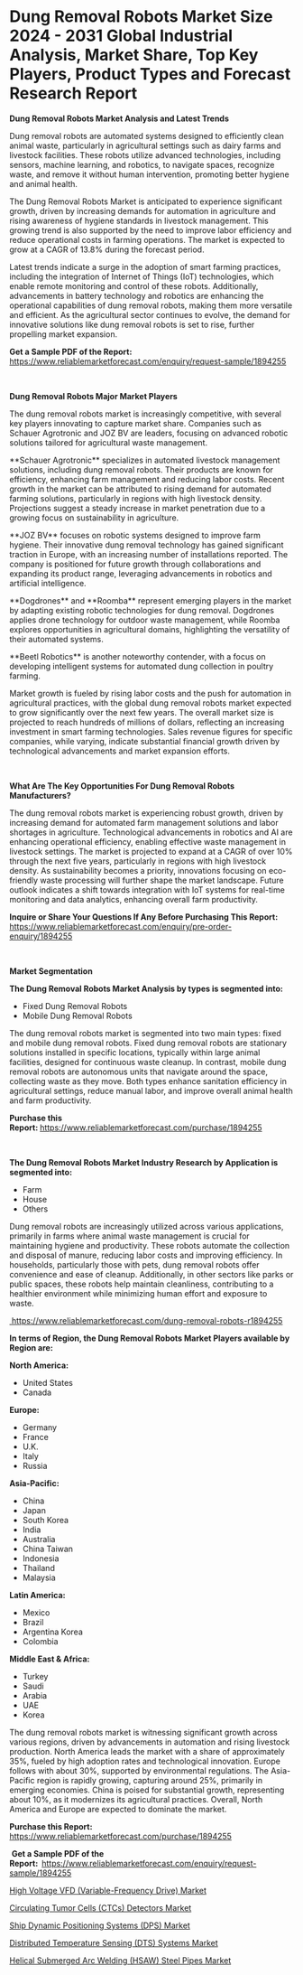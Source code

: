 <p><h1>Dung Removal Robots Market Size 2024 - 2031 Global Industrial Analysis, Market Share, Top Key Players, Product Types and Forecast Research Report</h1></p><p><strong>Dung Removal Robots Market Analysis and Latest Trends</strong></p>
<p><p>Dung removal robots are automated systems designed to efficiently clean animal waste, particularly in agricultural settings such as dairy farms and livestock facilities. These robots utilize advanced technologies, including sensors, machine learning, and robotics, to navigate spaces, recognize waste, and remove it without human intervention, promoting better hygiene and animal health.</p><p>The Dung Removal Robots Market is anticipated to experience significant growth, driven by increasing demands for automation in agriculture and rising awareness of hygiene standards in livestock management. This growing trend is also supported by the need to improve labor efficiency and reduce operational costs in farming operations. The market is expected to grow at a CAGR of 13.8% during the forecast period.</p><p>Latest trends indicate a surge in the adoption of smart farming practices, including the integration of Internet of Things (IoT) technologies, which enable remote monitoring and control of these robots. Additionally, advancements in battery technology and robotics are enhancing the operational capabilities of dung removal robots, making them more versatile and efficient. As the agricultural sector continues to evolve, the demand for innovative solutions like dung removal robots is set to rise, further propelling market expansion.</p></p>
<p><strong>Get a Sample PDF of the Report:&nbsp;</strong> <a href="https://www.reliablemarketforecast.com/enquiry/request-sample/1894255?utm_campaign=1569&utm_medium=2&utm_source=Github&utm_content=ia&utm_term=24102024&utm_id=dung-removal-robots">https://www.reliablemarketforecast.com/enquiry/request-sample/1894255</a></p>
<p>&nbsp;</p>
<p><strong>Dung Removal Robots Major Market Players</strong></p>
<p><p>The dung removal robots market is increasingly competitive, with several key players innovating to capture market share. Companies such as Schauer Agrotronic and JOZ BV are leaders, focusing on advanced robotic solutions tailored for agricultural waste management.</p><p>**Schauer Agrotronic** specializes in automated livestock management solutions, including dung removal robots. Their products are known for efficiency, enhancing farm management and reducing labor costs. Recent growth in the market can be attributed to rising demand for automated farming solutions, particularly in regions with high livestock density. Projections suggest a steady increase in market penetration due to a growing focus on sustainability in agriculture.</p><p>**JOZ BV** focuses on robotic systems designed to improve farm hygiene. Their innovative dung removal technology has gained significant traction in Europe, with an increasing number of installations reported. The company is positioned for future growth through collaborations and expanding its product range, leveraging advancements in robotics and artificial intelligence.</p><p>**Dogdrones** and **Roomba** represent emerging players in the market by adapting existing robotic technologies for dung removal. Dogdrones applies drone technology for outdoor waste management, while Roomba explores opportunities in agricultural domains, highlighting the versatility of their automated systems.</p><p>**Beetl Robotics** is another noteworthy contender, with a focus on developing intelligent systems for automated dung collection in poultry farming.</p><p>Market growth is fueled by rising labor costs and the push for automation in agricultural practices, with the global dung removal robots market expected to grow significantly over the next few years. The overall market size is projected to reach hundreds of millions of dollars, reflecting an increasing investment in smart farming technologies. Sales revenue figures for specific companies, while varying, indicate substantial financial growth driven by technological advancements and market expansion efforts.</p></p>
<p>&nbsp;</p>
<p><strong>What Are The Key Opportunities For Dung Removal Robots Manufacturers?</strong></p>
<p><p>The dung removal robots market is experiencing robust growth, driven by increasing demand for automated farm management solutions and labor shortages in agriculture. Technological advancements in robotics and AI are enhancing operational efficiency, enabling effective waste management in livestock settings. The market is projected to expand at a CAGR of over 10% through the next five years, particularly in regions with high livestock density. As sustainability becomes a priority, innovations focusing on eco-friendly waste processing will further shape the market landscape. Future outlook indicates a shift towards integration with IoT systems for real-time monitoring and data analytics, enhancing overall farm productivity.</p></p>
<p><strong>Inquire or Share Your Questions If Any Before Purchasing This Report:</strong> <a href="https://www.reliablemarketforecast.com/enquiry/pre-order-enquiry/1894255?utm_campaign=1569&utm_medium=2&utm_source=Github&utm_content=ia&utm_term=24102024&utm_id=dung-removal-robots">https://www.reliablemarketforecast.com/enquiry/pre-order-enquiry/1894255</a></p>
<p>&nbsp;</p>
<p><strong>Market Segmentation</strong></p>
<p><strong>The Dung Removal Robots Market Analysis by types is segmented into:</strong></p>
<p><ul><li>Fixed Dung Removal Robots</li><li>Mobile Dung Removal Robots</li></ul></p>
<p><p>The dung removal robots market is segmented into two main types: fixed and mobile dung removal robots. Fixed dung removal robots are stationary solutions installed in specific locations, typically within large animal facilities, designed for continuous waste cleanup. In contrast, mobile dung removal robots are autonomous units that navigate around the space, collecting waste as they move. Both types enhance sanitation efficiency in agricultural settings, reduce manual labor, and improve overall animal health and farm productivity.</p></p>
<p><strong>Purchase this Report:&nbsp;</strong><a href="https://www.reliablemarketforecast.com/purchase/1894255?utm_campaign=1569&utm_medium=2&utm_source=Github&utm_content=ia&utm_term=24102024&utm_id=dung-removal-robots">https://www.reliablemarketforecast.com/purchase/1894255</a></p>
<p>&nbsp;</p>
<p><strong>The Dung Removal Robots Market Industry Research by Application is segmented into:</strong></p>
<p><ul><li>Farm</li><li>House</li><li>Others</li></ul></p>
<p><p>Dung removal robots are increasingly utilized across various applications, primarily in farms where animal waste management is crucial for maintaining hygiene and productivity. These robots automate the collection and disposal of manure, reducing labor costs and improving efficiency. In households, particularly those with pets, dung removal robots offer convenience and ease of cleanup. Additionally, in other sectors like parks or public spaces, these robots help maintain cleanliness, contributing to a healthier environment while minimizing human effort and exposure to waste.</p></p>
<p><a href="https://www.reliablemarketforecast.com/dung-removal-robots-r1894255?utm_campaign=1569&utm_medium=2&utm_source=Github&utm_content=ia&utm_term=24102024&utm_id=dung-removal-robots">&nbsp;https://www.reliablemarketforecast.com/dung-removal-robots-r1894255</a></p>
<p><strong>In terms of Region, the Dung Removal Robots Market Players available by Region are:</strong></p>
<p>
    <p> <strong> North America: </strong>
        <ul>
            <li>United States</li>
            <li>Canada</li>
        </ul>
        </p> 
    <p> <strong> Europe: </strong>
        <ul>
            <li>Germany</li>
            <li>France</li>
            <li>U.K.</li>
            <li>Italy</li>
            <li>Russia</li>
        </ul>
        </p> 
    <p> <strong> Asia-Pacific: </strong>
        <ul>
            <li>China</li>
            <li>Japan</li>
            <li>South Korea</li>
            <li>India</li>
            <li>Australia</li>
            <li>China Taiwan</li>
            <li>Indonesia</li>
            <li>Thailand</li>
            <li>Malaysia</li>
        </ul>
        </p> 
    <p> <strong> Latin America: </strong>
        <ul>
            <li>Mexico</li>
            <li>Brazil</li>
            <li>Argentina Korea</li>
            <li>Colombia</li>
        </ul>
        </p> 
    <p> <strong> Middle East & Africa: </strong>
        <ul>
            <li>Turkey</li>
            <li>Saudi</li>
            <li>Arabia</li>
            <li>UAE</li>
            <li>Korea</li>
        </ul>
    </p>
    </p>
<p><p>The dung removal robots market is witnessing significant growth across various regions, driven by advancements in automation and rising livestock production. North America leads the market with a share of approximately 35%, fueled by high adoption rates and technological innovation. Europe follows with about 30%, supported by environmental regulations. The Asia-Pacific region is rapidly growing, capturing around 25%, primarily in emerging economies. China is poised for substantial growth, representing about 10%, as it modernizes its agricultural practices. Overall, North America and Europe are expected to dominate the market.</p></p>
<p><strong>Purchase this Report: </strong><a href="https://www.reliablemarketforecast.com/purchase/1894255?utm_campaign=1569&utm_medium=2&utm_source=Github&utm_content=ia&utm_term=24102024&utm_id=dung-removal-robots">https://www.reliablemarketforecast.com/purchase/1894255</a></p>
<p>&nbsp;<strong>Get a Sample PDF of the Report:&nbsp;&nbsp;</strong><a href="https://www.reliablemarketforecast.com/enquiry/request-sample/1894255?utm_campaign=1569&utm_medium=2&utm_source=Github&utm_content=ia&utm_term=24102024&utm_id=dung-removal-robots">https://www.reliablemarketforecast.com/enquiry/request-sample/1894255</a></p>
<p><strong></strong></p>
<p><p><a href="https://www.linkedin.com/pulse/high-voltage-vfd-variable-frequency-drive-market-evolution-global-q8zyf?utm_campaign=1569&utm_medium=2&utm_source=Github&utm_content=ia&utm_term=24102024&utm_id=dung-removal-robots">High Voltage VFD (Variable-Frequency Drive) Market</a></p><p><a href="https://www.linkedin.com/pulse/global-circulating-tumor-cells-ctcs-detectors-market-focus-product-5pkpf?utm_campaign=1569&utm_medium=2&utm_source=Github&utm_content=ia&utm_term=24102024&utm_id=dung-removal-robots">Circulating Tumor Cells (CTCs) Detectors Market</a></p><p><a href="https://www.linkedin.com/pulse/navigating-global-ship-dynamic-positioning-systems-dps-market-8orpf?utm_campaign=1569&utm_medium=2&utm_source=Github&utm_content=ia&utm_term=24102024&utm_id=dung-removal-robots">Ship Dynamic Positioning Systems (DPS) Market</a></p><p><a href="https://www.linkedin.com/pulse/top-trends-transforming-distributed-temperature-sensing-dts-2izff?utm_campaign=1569&utm_medium=2&utm_source=Github&utm_content=ia&utm_term=24102024&utm_id=dung-removal-robots">Distributed Temperature Sensing (DTS) Systems Market</a></p><p><a href="https://www.linkedin.com/pulse/market-forecasting-change-global-helical-submerged-arc-welding-afhuf?utm_campaign=1569&utm_medium=2&utm_source=Github&utm_content=ia&utm_term=24102024&utm_id=dung-removal-robots">Helical Submerged Arc Welding (HSAW) Steel Pipes Market</a></p></p>